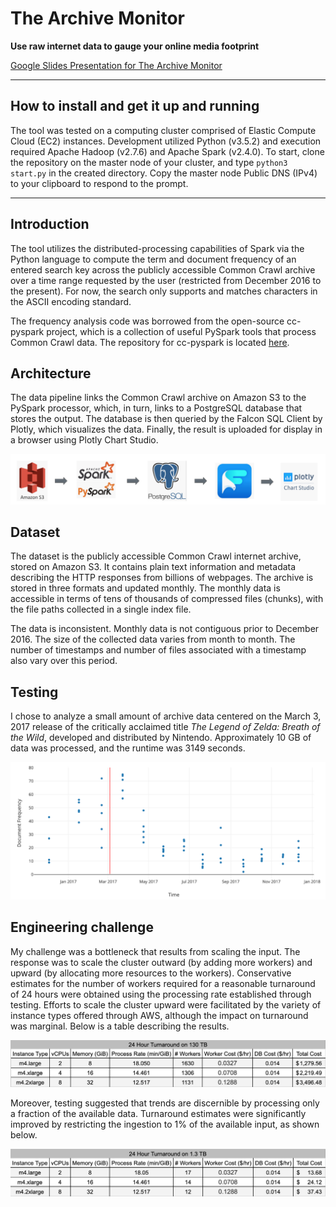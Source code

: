 # The Archive Monitor

**Use raw internet data to gauge your online media footprint**

  

[Google Slides Presentation for The Archive Monitor](https://docs.google.com/presentation/d/1o3R8Odrkqcwbpp6PAXOucX0fcK6NtDUzxhY4cG0X4Yc/edit#slide=id.g7c92e72691_0_132)

  

<hr/>

  

## How to install and get it up and running

The tool was tested on a computing cluster comprised of Elastic Compute Cloud (EC2) instances. Development utilized Python (v3.5.2) and execution required Apache Hadoop (v2.7.6) and Apache Spark
(v2.4.0).  To start, clone the repository on the master node of your cluster, and type `python3 start.py` in the created directory. Copy the master node Public DNS (IPv4) to your clipboard to respond
to the prompt.

  

<hr/>

  

## Introduction

The tool utilizes the distributed-processing capabilities of Spark via the Python language to compute the term and document frequency of an entered search key across the publicly accessible Common 
Crawl archive over a time range requested by the user (restricted from December 2016 to the present). For now, the search only supports and matches characters in the ASCII encoding standard.

The frequency analysis code was borrowed from the open-source cc-pyspark project, which is a collection of useful PySpark tools that process Common Crawl data.  The repository for cc-pyspark is located 
[here](https://github.com/commoncrawl/cc-pyspark).

## Architecture

The data pipeline links the Common Crawl archive on Amazon S3 to the PySpark processor, which, in turn, links to a PostgreSQL database that stores the output. The database is then queried by the Falcon 
SQL Client by Plotly, which visualizes the data. Finally, the result is uploaded for display in a browser using Plotly Chart Studio.

![pipeline](images/pipeline.png)  

## Dataset

The dataset is the publicly accessible Common Crawl internet archive, stored on Amazon S3. It contains plain text information and metadata describing the HTTP responses from billions of webpages. The 
archive is stored in three formats and updated monthly. The monthly data is accessible in terms of tens of thousands of compressed files (chunks), with the file paths collected in a single index file.

The data is inconsistent. Monthly data is not contiguous prior to December 2016. The size of the collected data varies from month to month. The number of timestamps and number of files associated with 
a timestamp also vary over this period.


## Testing

I chose to analyze a small amount of archive data centered on the March 3, 2017 release of the critically acclaimed title *The Legend of Zelda: Breath of the Wild*, developed and distributed by Nintendo.
Approximately 10 GB of data was processed, and the runtime was 3149 seconds.

![Testcase Plot](images/testcase_plot.png)


## Engineering challenge

My challenge was a bottleneck that results from scaling the input. The response was to scale the cluster outward (by adding more workers) and upward (by allocating more resources to the workers). 
Conservative estimates for the number of workers required for a reasonable turnaround of 24 hours were obtained using the processing rate established through testing. Efforts to scale the cluster
upward were facilitated by the variety of instance types offered through AWS, although the impact on turnaround was marginal. Below is a table describing the results.

![130 TB Turnaround](images/130tb_turnaround.png)

Moreover, testing suggested that trends are discernible by processing only a fraction of the available data. Turnaround estimates were significantly improved by restricting the ingestion to 1% of 
the available input, as shown below.

![1.3 TB Turnaround](images/1tb_turnaround.png)
